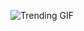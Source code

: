 ![Trending GIF](https://media0.giphy.com/media/v1.Y2lkPThiYjIxNzcyZjJvY2x4ejRnc3ltcXkwaDF1NXlodnlocWp2eXRocGFsbmplbDF5aiZlcD12MV9naWZzX3NlYXJjaCZjdD1n/wQAbcl6iDnawokpLj9/giphy.gif)
